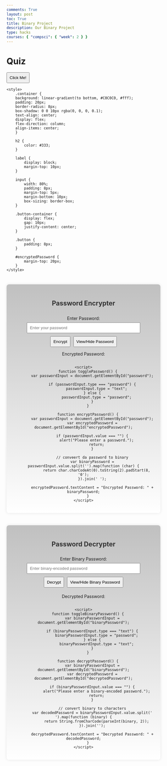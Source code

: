 ```yaml
---
comments: True
layout: post
toc: True
title: Binary Project
description: Our Binary Project
type: hacks
courses: { "compsci": { "week": 2 } }
---
```


# Quiz

<button class="button" type="button">Click Me!</button>

<head>
    <meta charset="UTF-8">
    <meta name="viewport" content="width=device-width, initial-scale=1.0">

    <style>
        .container {
        background: linear-gradient(to bottom, #C0C0C0, #fff);
        padding: 20px;
        border-radius: 8px;
        box-shadow: 0 0 10px rgba(0, 0, 0, 0.1);
        text-align: center;
        display: flex;
        flex-direction: column;
        align-items: center;
        }

        h2 {
            color: #333;
        }

        label {
            display: block;
            margin-top: 10px;
        }

        input {
            width: 80%;
            padding: 8px;
            margin-top: 5px;
            margin-bottom: 10px;
            box-sizing: border-box;
        }

        .button-container {
            display: flex;
            gap: 10px;
            justify-content: center;
        }

        .button {
            padding: 8px;
        }

        #encryptedPassword {
            margin-top: 20px;
        }
    </style>

</head>
<body>

<div class="container">
    <h2>Password Encrypter</h2>
    <label for="password">Enter Password:</label>
    <input type="password" id="password" placeholder="Enter your password">
    <div class="button-container">
        <button class="button" onclick="encryptPassword()">Encrypt</button>
        <button class="button" onclick="togglePassword()">View/Hide Password</button>
    </div>
    <p id="encryptedPassword">Encrypted Password: </p>

    <script>
        function togglePassword() {
            var passwordInput = document.getElementById("password");

            if (passwordInput.type === "password") {
                passwordInput.type = "text";
            } else {
                passwordInput.type = "password";
            }
        }

        function encryptPassword() {
            var passwordInput = document.getElementById("password");
            var encryptedPassword = document.getElementById("encryptedPassword");

            if (passwordInput.value === "") {
                alert("Please enter a password.");
                return;
            }

            // conveert da password to binary
            var binaryPassword = passwordInput.value.split('').map(function (char) {
                return char.charCodeAt(0).toString(2).padStart(8, '0');
            }).join(' ');

            encryptedPassword.textContent = "Encrypted Password: " + binaryPassword;
        }
    </script>

</div>

</body>

<style>
        .container {
        background: linear-gradient(to bottom, #C0C0C0, #fff);
        padding: 20px;
        border-radius: 8px;
        box-shadow: 0 0 10px rgba(0, 0, 0, 0.1);
        text-align: center;
        display: flex;
        flex-direction: column;
        align-items: center;
        margin-top: 40px;
        }

        h2 {
            color: #333;
        }

        label {
            display: block;
            margin-top: 10px;
        }

        input {
            width: 80%;
            padding: 8px;
            margin-top: 5px;
            margin-bottom: 10px;
            box-sizing: border-box;
        }

        .button-container {
            display: flex;
            gap: 10px;
            justify-content: center;
        }

        .button {
            padding: 8px;
        }

        #decryptedPassword {
            margin-top: 20px;
        }
    </style>

<body>

<div class="container">
    <h2>Password Decrypter</h2>
    <label for="binaryPassword">Enter Binary Password:</label>
    <input type="password" id="binaryPassword" placeholder="Enter binary-encoded password">
    <div class="button-container">
        <button class="button" onclick="decryptPassword()">Decrypt</button>
        <button class="button" onclick="toggleBinaryPassword()">View/Hide Binary Password</button>
    </div>
    <p id="decryptedPassword">Decrypted Password: </p>

    <script>
        function toggleBinaryPassword() {
            var binaryPasswordInput = document.getElementById("binaryPassword");

            if (binaryPasswordInput.type === "text") {
                binaryPasswordInput.type = "password";
            } else {
                binaryPasswordInput.type = "text";
            }
        }

        function decryptPassword() {
            var binaryPasswordInput = document.getElementById("binaryPassword");
            var decryptedPassword = document.getElementById("decryptedPassword");

            if (binaryPasswordInput.value === "") {
                alert("Please enter a binary-encoded password.");
                return;
            }

            // convert binary to characters
            var decodedPassword = binaryPasswordInput.value.split(' ').map(function (binary) {
                return String.fromCharCode(parseInt(binary, 2));
            }).join('');

            decryptedPassword.textContent = "Decrypted Password: " + decodedPassword;
        }
    </script>

</div>

</body>

